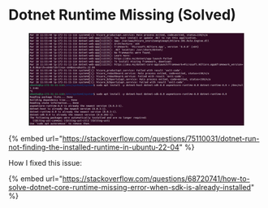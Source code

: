 # Dotnet Runtime Missing (Solved)

<figure><img src="../../.gitbook/assets/image (97).png" alt=""><figcaption></figcaption></figure>

{% embed url="https://stackoverflow.com/questions/75110031/dotnet-run-not-finding-the-installed-runtime-in-ubuntu-22-04" %}

How I fixed this issue:&#x20;

{% embed url="https://stackoverflow.com/questions/68720741/how-to-solve-dotnet-core-runtime-missing-error-when-sdk-is-already-installed" %}
